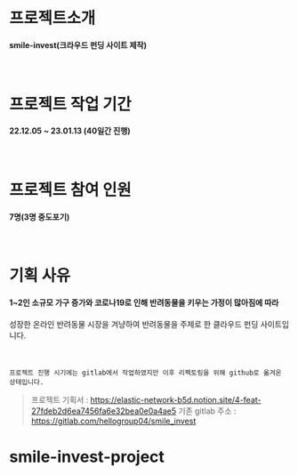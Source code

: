 # 프로젝트소개
#### smile-invest(크라우드 펀딩 사이트 제작)
<br/>

# 프로젝트 작업 기간
#### 22.12.05 ~ 23.01.13 (40일간 진행)
<br/>

# 프로젝트 참여 인원
#### 7명(3명 중도포기)
<br/>

# 기획 사유
#### 1~2인 소규모 가구 증가와 코로나19로 인해 반려동물을 키우는 가정이 많아짐에 따라 
성장한 온라인 반려동물 시장을 겨냥하여 반려동물을 주제로 한 클라우드 펀딩 사이트입니다.
<br/>
<br/>
<br/>
```
프로젝트 진행 시기에는 gitlab에서 작업하였지만 이후 리펙토링을 위해 github로 옮겨온 상태입니다.
```

> 프로젝트 기획서 : https://elastic-network-b5d.notion.site/4-feat-27fdeb2d6ea7456fa6e32bea0e0a4ae5
> 기존 gitlab 주소 : https://gitlab.com/hellogroup04/smile_invest
# smile-invest-project
